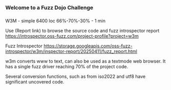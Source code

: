 ###
### Welcome to a Fuzz Dojo Challenge
###

W3M - simple 6400 loc 66%-70%-30% - 1 min

Use (Report link) to browse the source code and fuzz introspector report https://introspector.oss-fuzz.com/project-profile?project=w3m

Fuzz Introspector
https://storage.googleapis.com/oss-fuzz-introspector/w3m/inspector-report/20250411/fuzz_report.html

w3m converts www to text, can also be used as a textmode web browser.  It has a single fuzz driver reaching 70% of the project code.  

Several conversion functions, such as from iso2022 and utf8 have significant uncovered code.
